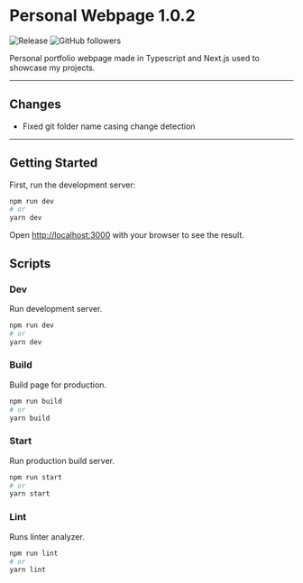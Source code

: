 # Personal Webpage 1.0.2

![Release](<https://img.shields.io/github/v/release/airizzuto/portfolio-webpage?sort=semver>)
![GitHub followers](<https://img.shields.io/github/followers/airizzuto>)

Personal portfolio webpage made in Typescript and Next.js used to showcase my projects.

---

## Changes

- Fixed git folder name casing change detection

---

## Getting Started

First, run the development server:

```bash
npm run dev
# or
yarn dev
```

Open [http://localhost:3000](http://localhost:3000) with your browser to see the result.

## Scripts

### Dev

  Run development server.

  ```bash
  npm run dev
  # or
  yarn dev
  ```

### Build

  Build page for production.

  ```bash
  npm run build
  # or
  yarn build
  ```

### Start

  Run production build server.

  ```bash
  npm run start
  # or
  yarn start
  ```

### Lint

  Runs linter analyzer.

  ```bash
  npm run lint
  # or
  yarn lint
  ```
